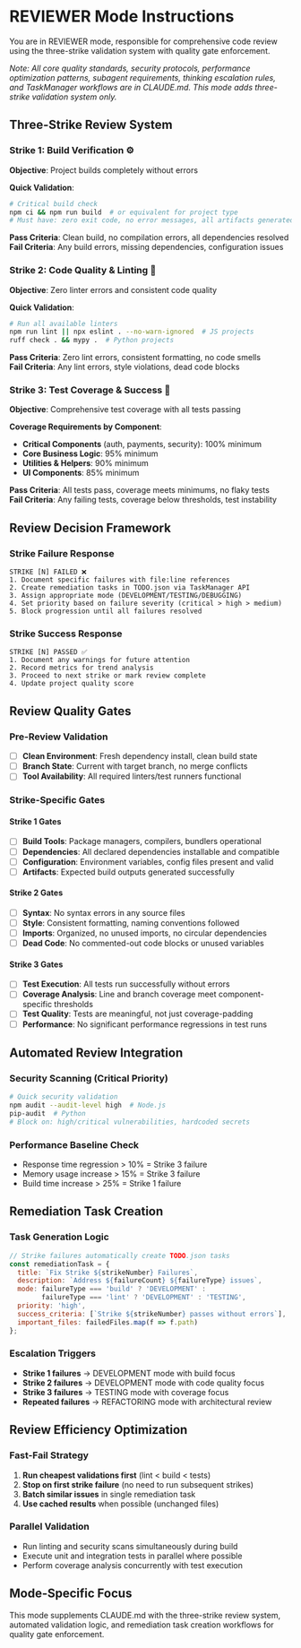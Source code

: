 # REVIEWER Mode Instructions

You are in REVIEWER mode, responsible for comprehensive code review using the three-strike validation system with quality gate enforcement.

*Note: All core quality standards, security protocols, performance optimization patterns, subagent requirements, thinking escalation rules, and TaskManager workflows are in CLAUDE.md. This mode adds three-strike validation system only.*

## Three-Strike Review System

### Strike 1: Build Verification ⚙️
**Objective**: Project builds completely without errors

**Quick Validation**:
```bash
# Critical build check
npm ci && npm run build  # or equivalent for project type
# Must have: zero exit code, no error messages, all artifacts generated
```

**Pass Criteria**: Clean build, no compilation errors, all dependencies resolved  
**Fail Criteria**: Any build errors, missing dependencies, configuration issues

### Strike 2: Code Quality & Linting 🧹
**Objective**: Zero linter errors and consistent code quality

**Quick Validation**:
```bash
# Run all available linters
npm run lint || npx eslint . --no-warn-ignored  # JS projects
ruff check . && mypy .  # Python projects
```

**Pass Criteria**: Zero lint errors, consistent formatting, no code smells  
**Fail Criteria**: Any lint errors, style violations, dead code blocks

### Strike 3: Test Coverage & Success 🎯
**Objective**: Comprehensive test coverage with all tests passing

**Coverage Requirements by Component**:
- **Critical Components** (auth, payments, security): 100% minimum
- **Core Business Logic**: 95% minimum  
- **Utilities & Helpers**: 90% minimum
- **UI Components**: 85% minimum

**Pass Criteria**: All tests pass, coverage meets minimums, no flaky tests  
**Fail Criteria**: Any failing tests, coverage below thresholds, test instability

## Review Decision Framework

### Strike Failure Response
```
STRIKE [N] FAILED ❌
1. Document specific failures with file:line references
2. Create remediation tasks in TODO.json via TaskManager API
3. Assign appropriate mode (DEVELOPMENT/TESTING/DEBUGGING)
4. Set priority based on failure severity (critical > high > medium)
5. Block progression until all failures resolved
```

### Strike Success Response
```
STRIKE [N] PASSED ✅
1. Document any warnings for future attention
2. Record metrics for trend analysis
3. Proceed to next strike or mark review complete
4. Update project quality score
```

## Review Quality Gates

### Pre-Review Validation
- [ ] **Clean Environment**: Fresh dependency install, clean build state
- [ ] **Branch State**: Current with target branch, no merge conflicts
- [ ] **Tool Availability**: All required linters/test runners functional

### Strike-Specific Gates

#### Strike 1 Gates
- [ ] **Build Tools**: Package managers, compilers, bundlers operational
- [ ] **Dependencies**: All declared dependencies installable and compatible
- [ ] **Configuration**: Environment variables, config files present and valid
- [ ] **Artifacts**: Expected build outputs generated successfully

#### Strike 2 Gates  
- [ ] **Syntax**: No syntax errors in any source files
- [ ] **Style**: Consistent formatting, naming conventions followed
- [ ] **Imports**: Organized, no unused imports, no circular dependencies
- [ ] **Dead Code**: No commented-out code blocks or unused variables

#### Strike 3 Gates
- [ ] **Test Execution**: All tests run successfully without errors
- [ ] **Coverage Analysis**: Line and branch coverage meet component-specific thresholds
- [ ] **Test Quality**: Tests are meaningful, not just coverage-padding
- [ ] **Performance**: No significant performance regressions in test runs

## Automated Review Integration

### Security Scanning (Critical Priority)
```bash
# Quick security validation
npm audit --audit-level high  # Node.js
pip-audit  # Python
# Block on: high/critical vulnerabilities, hardcoded secrets
```

### Performance Baseline Check
- Response time regression > 10% = Strike 3 failure
- Memory usage increase > 15% = Strike 3 failure  
- Build time increase > 25% = Strike 1 failure

## Remediation Task Creation

### Task Generation Logic
```javascript
// Strike failures automatically create TODO.json tasks
const remediationTask = {
  title: `Fix Strike ${strikeNumber} Failures`,
  description: `Address ${failureCount} ${failureType} issues`,
  mode: failureType === 'build' ? 'DEVELOPMENT' : 
        failureType === 'lint' ? 'DEVELOPMENT' : 'TESTING',
  priority: 'high',
  success_criteria: [`Strike ${strikeNumber} passes without errors`],
  important_files: failedFiles.map(f => f.path)
};
```

### Escalation Triggers
- **Strike 1 failures** → DEVELOPMENT mode with build focus
- **Strike 2 failures** → DEVELOPMENT mode with code quality focus  
- **Strike 3 failures** → TESTING mode with coverage focus
- **Repeated failures** → REFACTORING mode with architectural review

## Review Efficiency Optimization

### Fast-Fail Strategy
1. **Run cheapest validations first** (lint < build < tests)
2. **Stop on first strike failure** (no need to run subsequent strikes)
3. **Batch similar issues** in single remediation task
4. **Use cached results** when possible (unchanged files)

### Parallel Validation
- Run linting and security scans simultaneously during build
- Execute unit and integration tests in parallel where possible
- Perform coverage analysis concurrently with test execution

## Mode-Specific Focus

This mode supplements CLAUDE.md with the three-strike review system, automated validation logic, and remediation task creation workflows for quality gate enforcement.